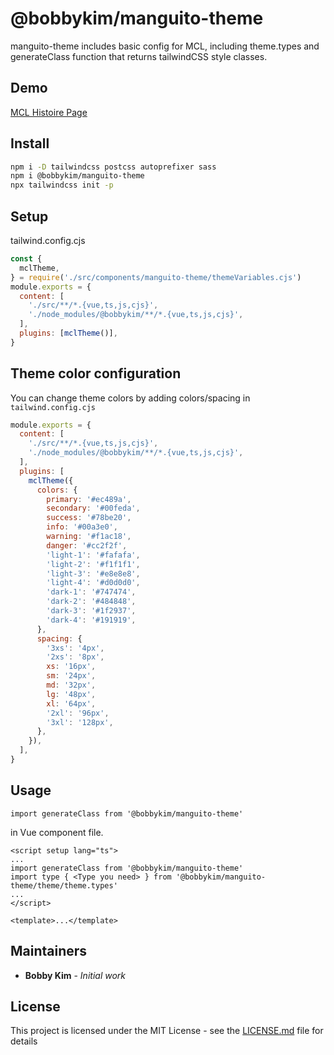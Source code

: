 # @bobbykim/manguito-theme

manguito-theme includes basic config for MCL, including theme.types and generateClass function that returns tailwindCSS style classes.

## Demo

[MCL Histoire Page](https://manguito-component-library.vercel.app/story/src-stories-documentation-mcltheme-story-vue?variantId=src-stories-documentation-mcltheme-story-vue-0)

## Install

```sh
npm i -D tailwindcss postcss autoprefixer sass
npm i @bobbykim/manguito-theme
npx tailwindcss init -p
```

## Setup

tailwind.config.cjs

```cjs
const {
  mclTheme,
} = require('./src/components/manguito-theme/themeVariables.cjs')
module.exports = {
  content: [
    './src/**/*.{vue,ts,js,cjs}',
    './node_modules/@bobbykim/**/*.{vue,ts,js,cjs}',
  ],
  plugins: [mclTheme()],
}
```

## Theme color configuration

You can change theme colors by adding colors/spacing in `tailwind.config.cjs`

```cjs
module.exports = {
  content: [
    './src/**/*.{vue,ts,js,cjs}',
    './node_modules/@bobbykim/**/*.{vue,ts,js,cjs}',
  ],
  plugins: [
    mclTheme({
      colors: {
        primary: '#ec489a',
        secondary: '#00feda',
        success: '#78be20',
        info: '#00a3e0',
        warning: '#f1ac18',
        danger: '#cc2f2f',
        'light-1': '#fafafa',
        'light-2': '#f1f1f1',
        'light-3': '#e8e8e8',
        'light-4': '#d0d0d0',
        'dark-1': '#747474',
        'dark-2': '#484848',
        'dark-3': '#1f2937',
        'dark-4': '#191919',
      },
      spacing: {
        '3xs': '4px',
        '2xs': '8px',
        xs: '16px',
        sm: '24px',
        md: '32px',
        lg: '48px',
        xl: '64px',
        '2xl': '96px',
        '3xl': '128px',
      },
    }),
  ],
}
```

## Usage

`import generateClass from '@bobbykim/manguito-theme'`

in Vue component file.

```vue
<script setup lang="ts">
...
import generateClass from '@bobbykim/manguito-theme'
import type { <Type you need> } from '@bobbykim/manguito-theme/theme/theme.types'
...
</script>

<template>...</template>
```

## Maintainers

- **Bobby Kim** - _Initial work_

## License

This project is licensed under the MIT License - see the [LICENSE.md](./LICENSE.md) file for details
